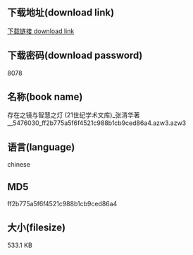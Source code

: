 ## 下载地址(download link)
[下载链接 download link](https://voluble-croquembouche-d321dc.netlify.app/?s=%E5%AD%98%E5%9C%A8%E4%B9%8B%E9%95%9C%E4%B8%8E%E6%99%BA%E6%85%A7%E4%B9%8B%E7%81%AF+%2821%E4%B8%96%E7%BA%AA%E5%AD%A6%E6%9C%AF%E6%96%87%E5%BA%93%29_%E5%BC%A0%E6%B8%85%E5%8D%8E%E8%91%97__5476030_ff2b775a5f6f4521c988b1cb9ced86a4.azw3)

## 下载密码(download password)
8078

## 名称(book name)
存在之镜与智慧之灯 (21世纪学术文库)_张清华著__5476030_ff2b775a5f6f4521c988b1cb9ced86a4.azw3.azw3

## 语言(language)
chinese

## MD5
ff2b775a5f6f4521c988b1cb9ced86a4

## 大小(filesize)
533.1 KB
